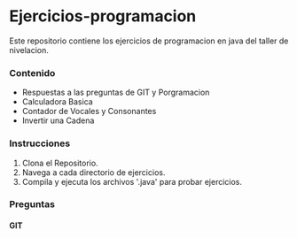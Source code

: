 # Ejercicios-programacion
Este repositorio contiene los ejercicios de programacion en java del taller de nivelacion.

### Contenido
- Respuestas a las preguntas de GIT y Porgramacion
- Calculadora Basica
- Contador de Vocales y Consonantes
- Invertir una Cadena

### Instrucciones

1. Clona el Repositorio.
2. Navega a cada directorio de ejercicios.
3. Compila y ejecuta los archivos '.java' para probar ejercicios.

### Preguntas
#### GIT


